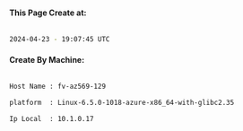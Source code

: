 
   
#### This Page Create at:

```bash

2024-04-23 - 19:07:45 UTC

```

#### Create By Machine:

```bash

Host Name : fv-az569-129

platform  : Linux-6.5.0-1018-azure-x86_64-with-glibc2.35

Ip Local  : 10.1.0.17

```

